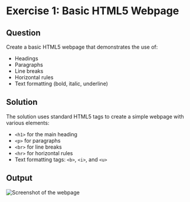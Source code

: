 # Exercise 1: Basic HTML5 Webpage

## Question
Create a basic HTML5 webpage that demonstrates the use of:
- Headings
- Paragraphs
- Line breaks
- Horizontal rules
- Text formatting (bold, italic, underline)

## Solution
The solution uses standard HTML5 tags to create a simple webpage with various elements:
- `<h1>` for the main heading
- `<p>` for paragraphs
- `<br>` for line breaks
- `<hr>` for horizontal rules
- Text formatting tags: `<b>`, `<i>`, and `<u>`

## Output
![Screenshot of the webpage](Q1.png)
